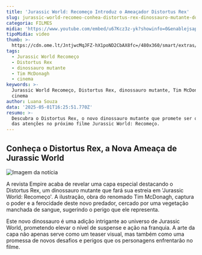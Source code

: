```yaml
---
title: 'Jurassic World: Recomeço Introduz o Ameaçador Distortus Rex'
slug: jurassic-world-recomeo-conhea-distortus-rex-dinossauro-mutante-do-filme
categoria: FILMES
midia: 'https://www.youtube.com/embed/u67Kcz3z-yk?showinfo=0&enablejsapi=1'
tipoMidia: video
thumb: >-
  https://cdn.ome.lt/JntjwcMqJFZ-hX1poND2CbAX8fc=/480x360/smart/extras/conteudos/Captura_de_tela_2025-05-01_123613.png
tags:
  - Jurassic World Recomeço
  - Distortus Rex
  - dinossauro mutante
  - Tim McDonagh
  - cinema
keywords: >-
  Jurassic World Recomeço, Distortus Rex, dinossauro mutante, Tim McDonagh,
  cinema
author: Luana Souza
data: '2025-05-01T16:25:51.770Z'
resumo: >-
  Descubra o Distortus Rex, o novo dinossauro mutante que promete ser o centro
  das atenções no próximo filme Jurassic World: Recomeço.
---
```


## Conheça o Distortus Rex, a Nova Ameaça de Jurassic World

![Imagem da notícia](https://cdn.ome.lt/FizDL9TEORrkWRnfBJHgJHPgD7w=/fit-in/837x500/smart/uploads/conteudo/fotos/trex_UfAK4Xx.jpg)

A revista Empire acaba de revelar uma capa especial destacando o Distortus Rex, um dinossauro mutante que fará sua estreia em 'Jurassic World: Recomeço'. A ilustração, obra do renomado Tim McDonagh, captura o poder e a ferocidade deste novo predador, cercado por uma vegetação manchada de sangue, sugerindo o perigo que ele representa.

Este novo dinossauro é uma adição intrigante ao universo de Jurassic World, prometendo elevar o nível de suspense e ação na franquia. A arte da capa não apenas serve como um teaser visual, mas também como uma promessa de novos desafios e perigos que os personagens enfrentarão no filme.
